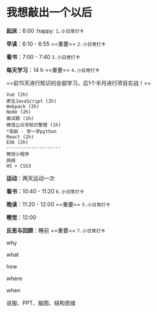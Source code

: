 # 我想敲出一个以后

**起床**：6:00 :happy: `1.小日常打卡`

**早读**：6:10 - 6:55  ==重要== `2.小日常打卡`

**看书**：7:00 - 7:40 `3.小日常打卡`

**每天学习**：14 h  ==重要== `4.小日常打卡`

==前15天进行知识的全部学习，后1个半月进行项目实战！==

```
Vue (2h)
原生JavaScript (2h)
Webpack (2h)
Node (2h)
面试题 (1h)
微信公众号知识整理 (1h)
*奖励 - 学一学python
React (2h)
ES6 (2h)
--------------------
微信小程序
网络
H5 + CSS3
```

**运动**：两天运动一次

**看书**：10:40 - 11:20 `6.小日常打卡`

**晚读**：11:20 - 12:00  ==重要== `5.小日常打卡`

**睡觉**：12:00

**反思与回顾**：睡前  ==重要== `7.小日常打卡`



why 

what 

how 

where 

when

说服、PPT、脑图、结构思维

